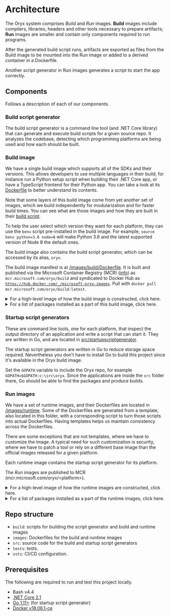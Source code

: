 # Architecture

The Oryx system comprises *Build* and *Run* images. **Build** images include
compilers, libraries, headers and other tools necessary to prepare artifacts;
**Run** images are smaller and contain only components required to run
programs.

After the generated build script runs, artifacts are exported as files from
the Build image to be mounted into the Run image or added to a derived
container in a Dockerfile.

Another script generator in Run images generates a script to start the app
correctly.

## Components

Follows a description of each of our components.

### Build script generator

The build script generator is a command line tool (and .NET Core library) that can generate and execute build
scripts for a given source repo.
It analyzes the codebase, detecting which programming platforms are being used and how each should be built.

### Build image

We have a single build image which supports all of the SDKs and their versions. This allows developers to use
multiple languages in their build, for instance run a Python setup script when building their .NET Core app,
or have a TypeScript frontend for their Python app. You can take a look at its
[Dockerfile](../images/build/Dockerfile) to better understand its contents.

Note that some layers of this build image come from yet another set of images, which we build independently for
modularization and for faster build times. You can see what are those images and how they are built in their
[build script](../build/buildBuildImageBases.sh).

To help the user select which version they want for each platform, they can use the `benv` script pre-installed
in the build image. For example, `source benv python=3.6 node=8` will make Python 3.6 and the latest supported
version of Node 8 the default ones.

The build image also contains the build script generator, which can be accessed by its alias, `oryx`.

The build image manifest is at
[/images/build/Dockerfile](../images/build/Dockerfile). It is built and
published via the Microsoft Container Registry (MCR) ([info][]) as
`mcr.microsoft.com/oryx/build` and syndicated to Docker Hub as
[`https://hub.docker.com/_/microsoft-oryx-images`](https://hub.docker.com/_/microsoft-oryx-images). Pull with `docker pull
mcr.microsoft.com/oryx/build:latest`.

<details>
<summary>For a high-level image of how the build image is constructed, click here.</summary>

![Build images](./resources/build-images.png)
</details>

<details>
<summary>For a list of packages installed as a part of this build image, click here.</summary>

#### [Lts Versions Build Image](../images/build/ltsVersions.Dockerfile)

**Docker**

- [`buildpack-deps:stretch`](../images/build/ltsVersions.Dockerfile#L5)
- [`mcr.microsoft.com/oryx/python-build-base:3.7-{BUILD}`](../images/build/ltsVersions.Dockerfile#L160)

**`apt-get`**

- Basic build tools
    - [`build-essential`](../images/build/ltsVersions.Dockerfile#L25)
    - [`default-libmysqlclient-dev`](../images/build/ltsVersions.Dockerfile#L31)
    - [`git`](../images/build/ltsVersions.Dockerfile#L21)
    - [`libpq-dev`](../images/build/ltsVersions.Dockerfile#L29)
    - [`make`](../images/build/ltsVersions.Dockerfile#L22)
    - [`moreutils`](../images/build/ltsVersions.Dockerfile#L33)
    - [`rsync`](../images/build/ltsVersions.Dockerfile#L34)
    - [`unixodbc-dev`](../images/build/ltsVersions.Dockerfile#L27)
    - [`unzip`](../images/build/ltsVersions.Dockerfile#L23)
    - [`zip`](../images/build/ltsVersions.Dockerfile#L35)
- .NET Core
    - [`libc6`](../images/build/ltsVersions.Dockerfile#L50)
    - [`libgcc1`](../images/build/ltsVersions.Dockerfile#L51)
    - [`libgssapi-krb5-2`](../images/build/ltsVersions.Dockerfile#L52)
    - [`libicu57`](../images/build/ltsVersions.Dockerfile#L53)
    - [`liblttng-ust0`](../images/build/ltsVersions.Dockerfile#L54)
    - [`libssl1.0.2`](../images/build/ltsVersions.Dockerfile#L55)
    - [`libstdc++6`](../images/build/ltsVersions.Dockerfile#L56)
    - [`zlib1g`](../images/build/ltsVersions.Dockerfile#L57)
- Node
    - [`jq`](../images/build/ltsVersions.Dockerfile#L108)
- Python
    - [`tk-dev`](../images/build/ltsVersions.Dockerfile#L169)
    - [`uuid-dev`](../images/build/ltsVersions.Dockerfile#L170)

#### [Full build image](../images/build/Dockerfile)

**Docker**

- Python
    - [`mcr.microsoft.com/oryx/python-build-base:2.7-{BUILD}`](../images/build/Dockerfile#L179)
    - [`mcr.microsoft.com/oryx/python-build-base:3.6-{BUILD}`](../images/build/Dockerfile#L180)
    - [`mcr.microsoft.com/oryx/python-build-base:3.8-{BUILD}`](../images/build/Dockerfile#L181)
- PHP
    - [`mcr.microsoft.com/oryx/php-build-base:5.6-{BUILD}`](../images/build/Dockerfile#L217)
    - [`mcr.microsoft.com/oryx/php-build-base:7.0-{BUILD}`](../images/build/Dockerfile#L218)
    - [`mcr.microsoft.com/oryx/php-build-base:7.2-{BUILD}`](../images/build/Dockerfile#L219)
    - [`mcr.microsoft.com/oryx/php-build-base:7.3-{BUILD}`](../images/build/Dockerfile#L220)
- [`golang:1.11-stretch`](../images/build/Dockerfile#L228)

**`apt-get`**

- .NET Core
    - [`libunwind8`](../images/build/Dockerfile#L16)
    - [`libcurl3`](../images/build/Dockerfile#L26)
    - [`libuuid1`](../images/build/Dockerfile#L27)
- Node
    - [`jq`](../images/build/Dockerfile#L100)

</details>

[info]: https://azure.microsoft.com/en-us/blog/microsoft-syndicates-container-catalog/

### Startup script generators

These are command line tools, one for each platform, that inspect the output directory of an application and
write a script that can start it. They are written in Go, and are located in
[src/startupscriptgenerator](../src/startupscriptgenerator/).

The startup script generators are written in Go to reduce storage space
required. Nevertheless you don't have to install Go to build this project
since it's available in the Oryx build image.

Set the `GOPATH` variable to include the Oryx repo, for example
`GOPATH=$GOPATH:c:\src\oryx`. Since the applications are inside the `src`
folder there, Go should be able to find the packages and produce builds.

### Run images

We have a set of runtime images, and their Dockerfiles are located in [/images/runtime](../images/runtime).
Some of the Dockerfiles are generated from a template, also located in this folder, with a corresponding
script to turn those scripts into actual Dockerfiles. Having templates helps us maintain consistency
across the Dockerfiles.

There are some exceptions that are not templates, where we have to customize the image. A typical need for
such customization is security, where we have to patch a tool or rely on a different base image than the
official images released for a given platform.

Each runtime image contains the startup script generator for its platform.

The *Run* images are published to MCR (mcr.microsoft.com/oryx/&lt;platform&gt;).

<details>
<summary>For a high-level image of how the runtime images are constructed, click here.</summary>

![Runtime images](./resources/runtime-images.png)
</details>

<details>
<summary>For a list of packages installed as a part of the runtime images, click here.</summary>

#### [Common base image](../images/runtime/commonbase/Dockerfile)

**Docker**

- [`buildpack-deps:stretch-curl`](../images/runtime/commonbase/Dockerfile#L1)

**`apt-get`**

- [`xz-utils`](../images/runtime/commonbase/Dockerfile#L4)

#### [.NET Core template](../images/runtime/dotnetcore/template.Dockerfile)

**Docker**

- [`golang:1.11-stretch`](../images/runtime/dotnetcore/template.Dockerfile#L2)
- [`mcr.microsoft.com/dotnet/core/runtime:{VERSION}](../images/runtime/dotnetcore/template.Dockerfile#L12)

**`apt-get`**

- [`file`](../images/runtime/dotnetcore/template.Dockerfile#L16)

#### [Node template](../images/runtime/node/template.Dockerfile)

**Docker**

- [`golang:1.11-stretch`](../images/runtime/node/template.Dockerfile#L2)
- [`mcr.microsoft.com/oryx/node-base:{VERSION}`](../images/runtime/node/template.Dockerfile#L12)

#### [PHP template](../images/runtime/php/template.Dockerfile)

**Docker**

- [`golang:1.11-stretch`](../images/runtime/php/template.Dockerfile#L2)
- [`mcr.microsoft.com/oryx/php-base:{VERSION}`](../images/runtime/php/template.Dockerfile#L12)

#### [Python template](../images/runtime/python/template.Dockerfile)

**Docker**

- [`golang:1.11-stretch`](../images/runtime/python/template.Dockerfile#L2)

</details>

## Repo structure

* `build`: scripts for building the script generator and build and runtime images
* `images`: Dockerfiles for the build and runtime images
* `src`: source code for the build and startup script generators
* `tests`: tests.
* `vsts`: CI/CD configuration.

## Prerequisites

The following are required to run and test this project locally.

- Bash v4.4
- [.NET Core 2.1](https://dotnet.microsoft.com/download/dotnet-core)
- [Go 1.11+](https://golang.org/dl/) (for startup script generator)
- [Docker v18.06.1-ce](https://docs.docker.com/install/)
